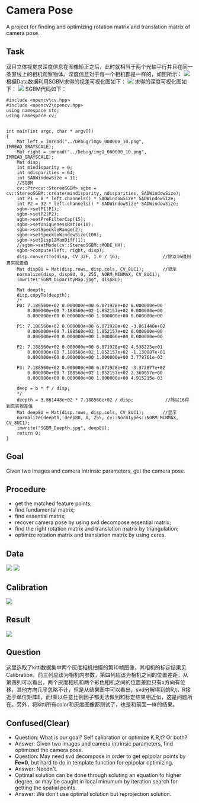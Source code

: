 Camera Pose
======================
A project for finding and optimizing rotation matrix and translation matrix of camera pose.

Task
----
双目立体视觉求深度信息在图像矫正之后，此时就相当于两个光轴平行并且在同一条直线上的相机观察物体。深度信息对于每一个相机都是一样的，如图所示：
![](./pic/binocularCamera.jpg)
根据Data数据利用SGBM求得的视差可视化图如下：
![](./pic/SGBM_DiparityMap.jpg)
求得的深度可视化图如下：
![](./pic/SGBM_Deepth.jpg)
SGBM代码如下：
```
#include <opencv\cv.hpp>
#include <opencv2\opencv.hpp>
using namespace std;
using namespace cv;


int main(int argc, char * argv[])
{
	Mat left = imread("../Debug/img0_000000_10.png", IMREAD_GRAYSCALE);
	Mat right = imread("../Debug/img1_000000_10.png", IMREAD_GRAYSCALE);
	Mat disp;
	int mindisparity = 0;
	int ndisparities = 64;
	int SADWindowSize = 11;
	//SGBM
	cv::Ptr<cv::StereoSGBM> sgbm = cv::StereoSGBM::create(mindisparity, ndisparities, SADWindowSize);
	int P1 = 8 * left.channels() * SADWindowSize* SADWindowSize;
	int P2 = 32 * left.channels() * SADWindowSize* SADWindowSize;
	sgbm->setP1(P1);
	sgbm->setP2(P2);
	sgbm->setPreFilterCap(15);
	sgbm->setUniquenessRatio(10);
	sgbm->setSpeckleRange(2);
	sgbm->setSpeckleWindowSize(100);
	sgbm->setDisp12MaxDiff(1);
	//sgbm->setMode(cv::StereoSGBM::MODE_HH);
	sgbm->compute(left, right, disp);
	disp.convertTo(disp, CV_32F, 1.0 / 16);                //除以16得到真实视差值
	Mat disp8U = Mat(disp.rows, disp.cols, CV_8UC1);       //显示
	normalize(disp, disp8U, 0, 255, NORM_MINMAX, CV_8UC1);
	imwrite("SGBM_DiparityMap.jpg", disp8U);

	Mat deepth;
	disp.copyTo(deepth);
	/* 
	P0: 7.188560e+02 0.000000e+00 6.071928e+02 0.000000e+00 
		0.000000e+00 7.188560e+02 1.852157e+02 0.000000e+00 
		0.000000e+00 0.000000e+00 1.000000e+00 0.000000e+00

	P1: 7.188560e+02 0.000000e+00 6.071928e+02 -3.861448e+02 
		0.000000e+00 7.188560e+02 1.852157e+02 0.000000e+00 
		0.000000e+00 0.000000e+00 1.000000e+00 0.000000e+00

	P2: 7.188560e+02 0.000000e+00 6.071928e+02 4.538225e+01 
		0.000000e+00 7.188560e+02 1.852157e+02 -1.130887e-01 
		0.000000e+00 0.000000e+00 1.000000e+00 3.779761e-03

	P3: 7.188560e+02 0.000000e+00 6.071928e+02 -3.372877e+02 
		0.000000e+00 7.188560e+02 1.852157e+02 2.369057e+00 
		0.000000e+00 0.000000e+00 1.000000e+00 4.915215e-03

	deep = b * f / disp;
	*/
	deepth = 3.861448e+02 * 7.188560e+02 / disp;            //除以16得到真实视差值
	Mat deep8U = Mat(disp.rows, disp.cols, CV_8UC1);       //显示
	normalize(deepth, deep8U, 0, 255, cv::NormTypes::NORM_MINMAX, CV_8UC1);
	imwrite("SGBM_Deepth.jpg", deep8U);
	return 0;
}
```

Goal
-----
Given two images and camera intrinsic parameters, get the camera pose.

Procedure
---------
* get the matched feature points;
* find fundamental matrix;
* find essential matrix;
* recover camera pose by using svd decompose essential matrix;
* find the right rotation matrix and translation matrix by triangulation;
* optimize rotation matrix and translation matrix by using ceres.

Data
----
![](./pic/img0_000000_10.png) ![](./pic/img1_000000_10.png)

Calibration
-----------
![](./pic/calib.png)

Result
-------
![](./pic/rst.png)

Question
--------
这里选取了kitti数据集中两个灰度相机拍摄的第10帧图像，其相机的标定结果见Calibration，前三列应该为相机内参数，第四列应该为相机之间的位置差距，从第四列可以看出，两个灰度相机和两个彩色相机之间的位置差距只有x方向有位移，其他方向几乎忽略不计，但是从结果图中可以看出，svd分解得到的R,t，R接近于单位矩阵E，而t乘以任意比例因子都无法做到和标定结果相近似，这是问题所在。另外，将kitti所有color和灰度图像都测试了，也是和前面一样的结果。

Confused(Clear)
---------------
* Question: What is our goal? Self calibration or optimize K,R,t? Or both?
* Answer: Given two images and camera intrinsic parameters, find optimized the camera pose.
* Question: May need svd decompose in order to get epipolar points by **Fe=0**, but hard to do in template function for epipolar optimizing.
* Answer: Needn't.
* Optimal solution can be done through soluting an equation fo higher degree, or may be caught in local minumum by iteration search for getting the spatial points.
* Answer: We don't use optimal solution but reprojection solution.
